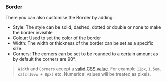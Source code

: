 ### Border

There you can also customise the Border by adding:

- Style: The style can be solid, dashed, dotted or double or none to make the border invisible
- Colour: Used to set the color of the border
- Width: The width or thickness of the border can be set as a specific size.
- Corners: The corners can be set to be rounded to a certain amount as by default the corners are 90°.

> `Width` and `Corners` accept a [valid  CSS value](https://developer.mozilla.org/en-US/docs/Learn/CSS/Building_blocks/Values_and_units). For example `12px`, `1.5em`, `calc(10vw + 8px)` etc. Numerical values will be treated as pixels.
